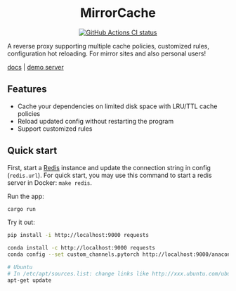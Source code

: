 <h1 align="center">MirrorCache</h1>

<div align="center">
  <a href="https://github.com/SeanChao/mirror-cache/actions/workflows/ci.yml">
    <img src="https://github.com/SeanChao/mirror-cache/actions/workflows/ci.yml/badge.svg" alt="GitHub Actions CI status"></img>
  </a>
</div>

A reverse proxy supporting multiple cache policies, customized rules, configuration hot reloading. For mirror sites and also personal users!

[docs](docs/README.md) | [demo server](https://mirrors.seanchao.xyz)

## Features

- Cache your dependencies on limited disk space with LRU/TTL cache policies
- Reload updated config without restarting the program
- Support customized rules

## Quick start

First, start a [Redis](https://redis.io/) instance and update the connection string in config (`redis.url`).
For quick start, you may use this command to start a redis server in Docker: `make redis`.

Run the app:

```sh
cargo run
```

Try it out:

```sh
pip install -i http://localhost:9000 requests

conda install -c http://localhost:9000 requests
conda config --set custom_channels.pytorch http://localhost:9000/anaconda/cloud/ && conda install -c pytorch -y --download-only -v torchtext

# Ubuntu
# In /etc/apt/sources.list: change links like http://xxx.ubuntu.com/ubuntu into http://localhost:9000/ubuntu
apt-get update
```

